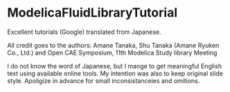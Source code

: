 # ModelicaFluidLibraryTutorial
Excellent tutorials (Google) translated from Japanese.

All credit goes to the authors: Amane Tanaka, Shu Tanaka (Amane Ryuken Co., Ltd.) and Open CAE Symposium, 11th Modelica Study library Meeting

I do not know the word of Japanese, but I mange to get meaningful English text  using available online tools.
My intention was also to keep original slide style. Apoligize in advance for small inconsistanceies and omitions.

